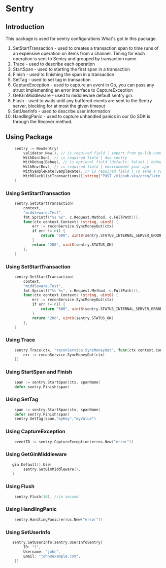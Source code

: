 # Sentry

## Introduction
This package is used for sentry configurations 
What's got in this package.
1. SetStartTransaction - used to creates a transaction span to time runs of an expensive operation on items from a channel. Timing for each operation is sent to Sentry and grouped by transaction name
2. Trace - used to describe each operation
3. StartSpan - used to starting the first span in a transaction
4. Finish - used to finishing the span in a transaction
5. SetTag - used to set tag in transaction
6. CaptureException - used to capture an event in Go, you can pass any struct implementing an error interface to CaptureException
7. GetGinMiddleware - used to middleware default sentry gin.
8. Flush - used to waits until any buffered events are sent to the Sentry server, blocking for at most the given timeout
9. SetUserInfo - used to describe user information
10. HandlingPanic - used to capture unhandled panics in our Go SDK is through the Recover method.

## Using Package
```go
    sentry := NewSentry(
        validator.New(), // is required field | import from go-lib-common/validator
        WithDsn(Dsn), // is required field | dsn sentry
        WithDebug(Debug), // is optional field (default: false) | debug sentry
        WithEnv(Env), // is required field | environment your app
        WithSampleRate(SampleRate), // is required field | To send a representative sample of your errors to Sentry, set the SampleRate option in your SDK configuration to a number between 0 (0% of errors sent) and 1 (100% of errors sent)
        WithBlacklistTransactions([]string{"POST /v1/sub-sku/cron/late-check-in", "GET /v1/sub-sku/:subSKUID/bpkb/number"}),
    )
```

### Using SetStartTransaction

```go
    sentry.SetStartTransaction(
        context,
        "middleware.Test",
        fmt.Sprintf("%s %s", c.Request.Method, c.FullPath()),
        func(ctx context.Context) (string, uint8) {
            err := reconService.SyncMoneyOut(ctx)
            if err != nil {
                return "500", uint8(sentry.STATUS_INTERNAL_SERVER_ERROR)
            }
            return "200", uint8(sentry.STATUS_OK)
        },
    )
```

### Using SetStartTransaction
```go
    sentry.SetStartTransaction(
        context,
        "middleware.Test",
        fmt.Sprintf("%s %s", c.Request.Method, c.FullPath()),
        func(ctx context.Context) (string, uint8) {
            err := reconService.SyncMoneyOut(ctx)
            if err != nil {
                return "500", uint8(sentry.STATUS_INTERNAL_SERVER_ERROR)
            }
            return "200", uint8(sentry.STATUS_OK)
        },
    )
```

### Using Trace
```go
    sentry.Trace(ctx, "reconService.SyncMoneyOut", func(ctx context.Context) {
		err := reconService.SyncMoneyOut(ctx)
	})
```

### Using StartSpan and Finish
```go
    span := sentry.StartSpan(ctx, spanName)
	defer sentry.Finish(span)
```

### Using SetTag
```go
    span := sentry.StartSpan(ctx, spanName)
	defer sentry.Finish(span)
    sentry.SetTag(span,"myKey","myValue")
```

### Using CaptureException
```go
    eventID := sentry.CaptureException(erros.New("error"))
```

### Using GetGinMiddleware
```go
   gin.Default().Use(
        sentry.GetGinMiddleware(),
   )
```

### Using Flush
```go
    sentry.Flush(10), //in second
```

### Using HandlingPanic
```go
    sentry.HandlingPanic(erros.New("error"))
```

### Using SetUserInfo
```go
   sentry.SetUserInfo(sentry.UserInfoSentry{
        ID: "1",
        Username: "john",
        Email: "john@example.com",
    })
```
